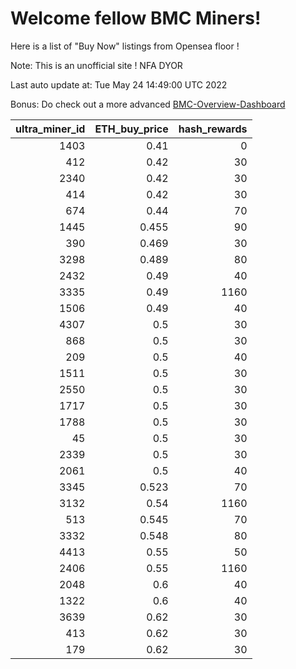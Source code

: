 # Welcome fellow BMC Miners!
Here is a list of "Buy Now" listings from Opensea floor !

Note: This is an unofficial site ! NFA DYOR

Last auto update at: Tue May 24 14:49:00 UTC 2022

Bonus: Do check out a more advanced [BMC-Overview-Dashboard](https://dune.com/defifunk/BMC-Overview-Dashboard)


|   ultra_miner_id |   ETH_buy_price |   hash_rewards |
|-----------------:|----------------:|---------------:|
|             1403 |           0.41  |              0 |
|              412 |           0.42  |             30 |
|             2340 |           0.42  |             30 |
|              414 |           0.42  |             30 |
|              674 |           0.44  |             70 |
|             1445 |           0.455 |             90 |
|              390 |           0.469 |             30 |
|             3298 |           0.489 |             80 |
|             2432 |           0.49  |             40 |
|             3335 |           0.49  |           1160 |
|             1506 |           0.49  |             40 |
|             4307 |           0.5   |             30 |
|              868 |           0.5   |             30 |
|              209 |           0.5   |             40 |
|             1511 |           0.5   |             30 |
|             2550 |           0.5   |             30 |
|             1717 |           0.5   |             30 |
|             1788 |           0.5   |             30 |
|               45 |           0.5   |             30 |
|             2339 |           0.5   |             30 |
|             2061 |           0.5   |             40 |
|             3345 |           0.523 |             70 |
|             3132 |           0.54  |           1160 |
|              513 |           0.545 |             70 |
|             3332 |           0.548 |             80 |
|             4413 |           0.55  |             50 |
|             2406 |           0.55  |           1160 |
|             2048 |           0.6   |             40 |
|             1322 |           0.6   |             40 |
|             3639 |           0.62  |             30 |
|              413 |           0.62  |             30 |
|              179 |           0.62  |             30 |